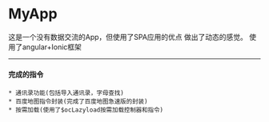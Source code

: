 # MyApp
这是一个没有数据交流的App，但使用了SPA应用的优点 做出了动态的感觉。
使用了angular+Ionic框架

-----------------
#### 完成的指令
    * 通讯录功能(包括导入通讯录，字母查找)
    * 百度地图指令封装(完成了百度地图急速版的封装)
    * 按需加载(使用了$ocLazyload按需加载控制器和指令)


    

